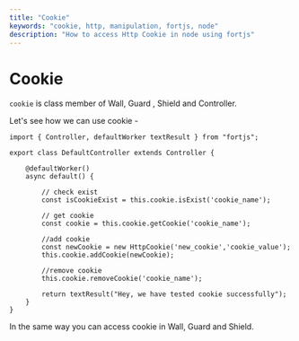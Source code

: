 ```yaml
---
title: "Cookie"
keywords: "cookie, http, manipulation, fortjs, node"
description: "How to access Http Cookie in node using fortjs"
---
```


# Cookie

`cookie` is class member of Wall, Guard , Shield and Controller.

Let's see how we can use cookie -

```
import { Controller, defaultWorker textResult } from "fortjs";

export class DefaultController extends Controller {

    @defaultWorker()
    async default() {
        
        // check exist
        const isCookieExist = this.cookie.isExist('cookie_name');

        // get cookie
        const cookie = this.cookie.getCookie('cookie_name');

        //add cookie
        const newCookie = new HttpCookie('new_cookie','cookie_value');
        this.cookie.addCookie(newCookie);

        //remove cookie
        this.cookie.removeCookie('cookie_name');

        return textResult("Hey, we have tested cookie successfully");
    }
}
```

In the same way you can access cookie in Wall, Guard and Shield.